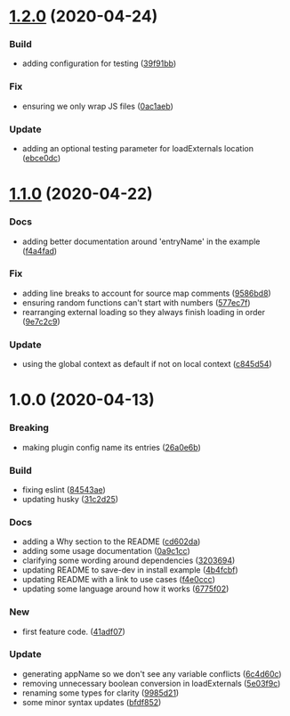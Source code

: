 # [1.2.0](https://github.com/WTW-IM/isolated-externals-plugin/compare/v1.1.0...v1.2.0) (2020-04-24)


### Build

* adding configuration for testing ([39f91bb](https://github.com/WTW-IM/isolated-externals-plugin/commit/39f91bb126e3d05ee90aad06ee8e27032afb79f2))

### Fix

* ensuring we only wrap JS files ([0ac1aeb](https://github.com/WTW-IM/isolated-externals-plugin/commit/0ac1aeb7178b83b1c505fd31e870496c6071ae3e))

### Update

* adding an optional testing parameter for loadExternals location ([ebce0dc](https://github.com/WTW-IM/isolated-externals-plugin/commit/ebce0dc0b2794abc96f2c575885cba9b3dc1435c))

# [1.1.0](https://github.com/WTW-IM/isolated-externals-plugin/compare/v1.0.0...v1.1.0) (2020-04-22)


### Docs

* adding better documentation around 'entryName' in the example ([f4a4fad](https://github.com/WTW-IM/isolated-externals-plugin/commit/f4a4fad2d8168493ce10673fc2eba9e5fb297aa0))

### Fix

* adding line breaks to account for source map comments ([9586bd8](https://github.com/WTW-IM/isolated-externals-plugin/commit/9586bd854b11b1e8359a73db77a224ec228e2b0a))
* ensuring random functions can't start with numbers ([577ec7f](https://github.com/WTW-IM/isolated-externals-plugin/commit/577ec7f57ed873f8026ef7d6e8dfd902f3a15f6f))
* rearranging external loading so they always finish loading in order ([9e7c2c9](https://github.com/WTW-IM/isolated-externals-plugin/commit/9e7c2c9461bf645846abf82c44449e0116f8a66e))

### Update

* using the global context as default if not on local context ([c845d54](https://github.com/WTW-IM/isolated-externals-plugin/commit/c845d5406afe2a42e0f7c7140a4b51c854f24f67))

# 1.0.0 (2020-04-13)


### Breaking

* making plugin config name its entries ([26a0e6b](https://github.com/WTW-IM/isolated-externals-plugin/commit/26a0e6b21cf5776488db06e0f00ce0e806493def))

### Build

* fixing eslint ([84543ae](https://github.com/WTW-IM/isolated-externals-plugin/commit/84543aef293c7b0279a0729dd7a8e2e608d2876e))
* updating husky ([31c2d25](https://github.com/WTW-IM/isolated-externals-plugin/commit/31c2d25a31e4b633bdc66656ad0895d7f2628ebd))

### Docs

* adding a Why section to the README ([cd602da](https://github.com/WTW-IM/isolated-externals-plugin/commit/cd602da7042f2be5acf3eafb8bb9ecb4a8b6bb24))
* adding some usage documentation ([0a9c1cc](https://github.com/WTW-IM/isolated-externals-plugin/commit/0a9c1cce52ccbb7d3d1d84b3986320d72288cb42))
* clarifying some wording around dependencies ([3203694](https://github.com/WTW-IM/isolated-externals-plugin/commit/3203694eae22b90ec20759a8cc4a4d36d5289adb))
* updating README to save-dev in install example ([4b4fcbf](https://github.com/WTW-IM/isolated-externals-plugin/commit/4b4fcbf71615b93a8aca1e19c96c5fc1c50f0351))
* updating README with a link to use cases ([f4e0ccc](https://github.com/WTW-IM/isolated-externals-plugin/commit/f4e0ccc83ee3b92d38daca8440afa7780019d739))
* updating some language around how it works ([6775f02](https://github.com/WTW-IM/isolated-externals-plugin/commit/6775f0201099b6a7fac8cd93dd3dc63d2e76a732))

### New

* first feature code. ([41adf07](https://github.com/WTW-IM/isolated-externals-plugin/commit/41adf07c6373b8da1e7c0f8f71f59a98f59fb568))

### Update

* generating appName so we don't see any variable conflicts ([6c4d60c](https://github.com/WTW-IM/isolated-externals-plugin/commit/6c4d60c2d152861475e3017d86a33f1f73aece85))
* removing unnecessary boolean conversion in loadExternals ([5e03f9c](https://github.com/WTW-IM/isolated-externals-plugin/commit/5e03f9c90c4405700e18ed28108ea2329ef9096b))
* renaming some types for clarity ([9985d21](https://github.com/WTW-IM/isolated-externals-plugin/commit/9985d219b266e0bad30acdd36088c9294c5bdc50))
* some minor syntax updates ([bfdf852](https://github.com/WTW-IM/isolated-externals-plugin/commit/bfdf852c2652d202f5c1836084574387cab15fd5))
